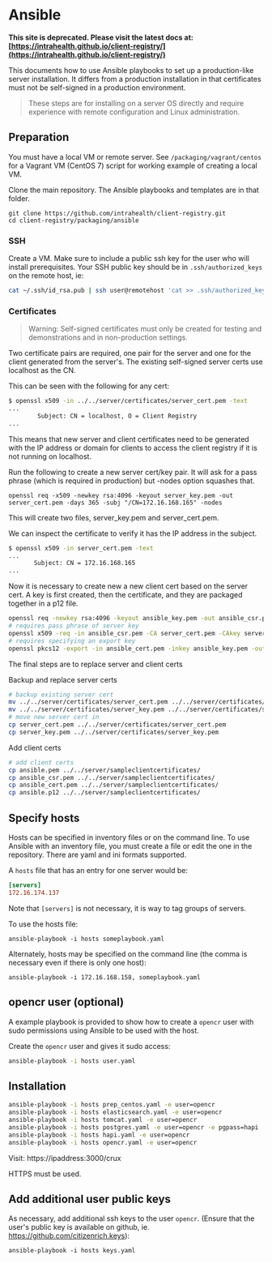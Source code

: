 # Ansible

**This site is deprecated. Please visit the latest docs at:[https://intrahealth.github.io/client-registry/](https://intrahealth.github.io/client-registry/)**

This documents how to use Ansible playbooks to set up a production-like server installation. It differs from a production installation in that certificates must not be self-signed in a production environment.

> These steps are for installing on a server OS directly and require experience with remote configuration and Linux administration.

## Preparation

You must have a local VM or remote server. See `/packaging/vagrant/centos` for a Vagrant VM (CentOS 7) script for working example of creating a local VM.

Clone the main repository. The Ansible playbooks and templates are in that folder.

```
git clone https://github.com/intrahealth/client-registry.git
cd client-registry/packaging/ansible
```

### SSH

Create a VM. Make sure to include a public ssh key for the user who will install prerequisites. Your SSH public key should be in `.ssh/authorized_keys` on the remote host, ie:
```sh
cat ~/.ssh/id_rsa.pub | ssh user@remotehost 'cat >> .ssh/authorized_keys'
```

### Certificates

> Warning: Self-signed certificates must only be created for testing and demonstrations and in non-production settings.

Two certificate pairs are required, one pair for the server and one for the client generated from the server's. The existing self-signed server certs use localhost as the CN.

This can be seen with the following for any cert:
```sh
$ openssl x509 -in ../../server/certificates/server_cert.pem -text
...
        Subject: CN = localhost, O = Client Registry
...
```

This means that new server and client certificates need to be generated with the IP address or domain for clients to access the client registry if it is not running on localhost.

Run the following to create a new server cert/key pair. It will ask for a pass phrase (which is required in production) but -nodes option squashes that.
```
openssl req -x509 -newkey rsa:4096 -keyout server_key.pem -out server_cert.pem -days 365 -subj "/CN=172.16.168.165" -nodes
```

This will create two files, server_key.pem and server_cert.pem.

We can inspect the certificate to verify it has the IP address in the subject.
```sh
$ openssl x509 -in server_cert.pem -text
...
       Subject: CN = 172.16.168.165
...
```

Now it is necessary to create new a new client cert based on the server cert. A key is first created, then the certificate, and they are packaged together in a p12 file.

```sh
openssl req -newkey rsa:4096 -keyout ansible_key.pem -out ansible_csr.pem -nodes -days 365 -subj "/CN=ansible"
# requires pass phrase of server key
openssl x509 -req -in ansible_csr.pem -CA server_cert.pem -CAkey server_key.pem -out ansible_cert.pem -set_serial 01 -days 36500
# requires specifying an export key
openssl pkcs12 -export -in ansible_cert.pem -inkey ansible_key.pem -out ansible.p12
```

The final steps are to replace server and client certs

Backup and replace server certs
```sh
# backup existing server cert
mv ../../server/certificates/server_cert.pem ../../server/certificates/server_cert.pem.bak
mv ../../server/certificates/server_key.pem ../../server/certificates/server_key.pem.bak
# move new server cert in
cp server_cert.pem ../../server/certificates/server_cert.pem
cp server_key.pem ../../server/certificates/server_key.pem
```

Add client certs
```sh
# add client certs
cp ansible.pem ../../server/sampleclientcertificates/
cp ansible_csr.pem ../../server/sampleclientcertificates/
cp ansible_cert.pem ../../server/sampleclientcertificates/
cp ansible.p12 ../../server/sampleclientcertificates/
```

## Specify hosts

Hosts can be specified in inventory files or on the command line. To use Ansible with an inventory file, you must create a file or edit the one in the repository. There are yaml and ini formats supported.

A `hosts` file that has an entry for one server would be:
```ini
[servers]
172.16.174.137
```

Note that `[servers]` is not necessary, it is way to tag groups of servers.

To use the hosts file:
```
ansible-playbook -i hosts someplaybook.yaml
```

Alternately, hosts may be specified on the command line (the comma is necessary even if there is only one host):
```
ansible-playbook -i 172.16.168.158, someplaybook.yaml
```

## opencr user (optional)

A example playbook is provided to show how to create a `opencr` user with sudo permissions using Ansible to be used with the host. 

Create the `opencr` user and gives it sudo access:
```sh
ansible-playbook -i hosts user.yaml
```

## Installation

```sh 
ansible-playbook -i hosts prep_centos.yaml -e user=opencr
ansible-playbook -i hosts elasticsearch.yaml -e user=opencr
ansible-playbook -i hosts tomcat.yaml -e user=opencr
ansible-playbook -i hosts postgres.yaml -e user=opencr -e pgpass=hapi
ansible-playbook -i hosts hapi.yaml -e user=opencr
ansible-playbook -i hosts opencr.yaml -e user=opencr
```

Visit: https://ipaddress:3000/crux

HTTPS must be used.


## Add additional user public keys

As necessary, add additional ssh keys to the user `opencr`. (Ensure that the user's public key is available on github, ie. https://github.com/citizenrich.keys):
```
ansible-playbook -i hosts keys.yaml
```